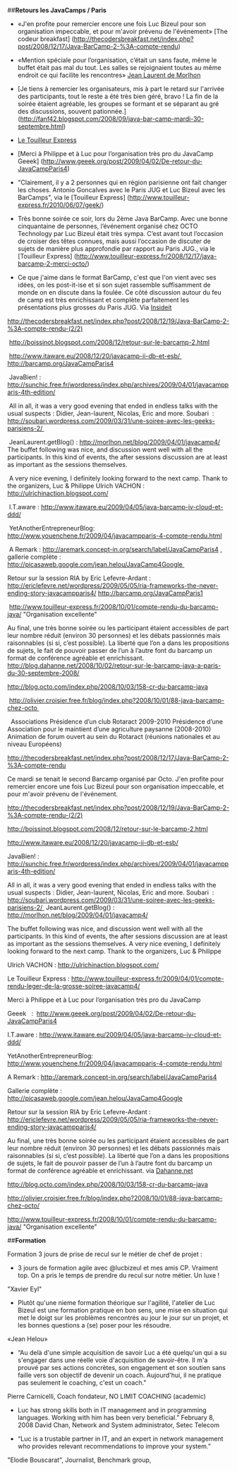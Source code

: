 
##**Retours les JavaCamps / Paris**

* «J'en profite pour remercier encore une fois Luc Bizeul pour son organisation impeccable, et pour m'avoir prévenu de l'événement» [The codeur breakfast] (http://thecodersbreakfast.net/index.php?post/2008/12/17/Java-BarCamp-2-%3A-compte-rendu)

* «Mention spéciale pour l’organisation, c’était un sans faute, même le buffet était pas mal du tout. Les salles se rejoignaient toutes au même endroit ce qui facilite les rencontres» [Jean Laurent de Morlhon](http://morlhon.net/blog/2008/10/02/javacampparis/)

* [Je tiens à remercier les organisateurs, mis à part le retard sur l'arrivée des participants, tout le reste a été très bien géré, bravo ! La fin de la soirée étaient agréable, les groupes se formant et se séparant au gré des discussions, souvent pationnée.] (http://fanf42.blogspot.com/2008/09/java-bar-camp-mardi-30-septembre.html)

* [Le Touilleur Express](http://www.touilleur-express.fr/2009/04/01/compte-rendu-leger-de-la-grosse-soiree-javacamp4/)

* [Merci à Philippe et à Luc pour l’organisation très pro du JavaCamp Geeek] (http://www.geeek.org/post/2009/04/02/De-retour-du-JavaCampParis4)

* "Clairement, il y a 2 personnes qui en région parisienne ont fait changer les choses. Antonio Goncalves avec le Paris JUG et Luc Bizeul avec les BarCamps", via le [Touilleur Express] (http://www.touilleur-express.fr/2010/06/07/geek/)

* Très bonne soirée ce soir, lors du 2ème Java BarCamp. Avec une bonne cinquantaine de personnes, l’événement organisé chez OCTO Technology par Luc Bizeul était très sympa. C’est avant tout l’occasion de croiser des têtes connues, mais aussi l’occasion de discuter de sujets de manière plus approfondie par rapport au Paris JUG., via le [Touilleur Express] (http://www.touilleur-express.fr/2008/12/17/java-barcamp-2-merci-octo/)
 
* Ce que j'aime dans le format BarCamp, c'est que l'on vient avec ses idées, on les post-it-ise et si son sujet rassemble suffisamment de monde on en discute dans la foulée. Ce côté discussion autour du feu de camp est très enrichissant et complète parfaitement les présentations plus grosses du Paris JUG.
Via [Insideit](http://www.insideit.fr/post/2008/12/17/JavaCamp-2-compte-rendu)


http://thecodersbreakfast.net/index.php?post/2008/12/19/Java-BarCamp-2-%3A-compte-rendu-(2/2)

 http://boissinot.blogspot.com/2008/12/retour-sur-le-barcamp-2.html

 http://www.itaware.eu/2008/12/20/javacamp-ii-db-et-esb/ 
http://barcamp.org/JavaCampParis4

 JavaBien! :  http://sunchic.free.fr/wordpress/index.php/archives/2009/04/01/javacampparis-4th-edition/


 All in all, it was a very good evening that ended in endless talks with the usual suspects : Didier, Jean-laurent, Nicolas, Eric and more. Soubari  :  http://soubari.wordpress.com/2009/03/31/une-soiree-avec-les-geeks-parisiens-2/ 


 JeanLaurent.getBlog() : http://morlhon.net/blog/2009/04/01/javacamp4/
The buffet following was nice, and discussion went well with all the participants. In this kind of events, the after sessions discussion are at least as important as the sessions themselves.


 A very nice evening, I definitely looking forward to the next camp. Thank to the organizers, Luc & Philippe
Ulrich VACHON : http://ulrichinaction.blogspot.com/


 I.T.aware : http://www.itaware.eu/2009/04/05/java-barcamp-iv-cloud-et-ddd/


 YetAnotherEntrepreneurBlog: http://www.youenchene.fr/2009/04/javacampparis-4-compte-rendu.html


 A Remark : http://aremark.concept-in.org/search/label/JavaCampParis4 , gallerie complète : http://picasaweb.google.com/jean.helou/JavaCamp4Google 

Retour sur la session RIA by Eric Lefevre-Ardant : http://ericlefevre.net/wordpress/2009/05/05/ria-frameworks-the-never-ending-story-javacampparis4/
http://barcamp.org/JavaCampParis1


 http://www.touilleur-express.fr/2008/10/01/compte-rendu-du-barcamp-java/ "Organisation excellente"


Au final, une très bonne soirée ou les participant étaient accessibles de part leur nombre réduit (environ 30 personnes) et les débats passionnés mais raisonnables (si si, c’est possible). La liberté que l’on a dans les propositions de sujets, le fait de pouvoir passer de l’un à l’autre font du barcamp un format de conférence agréable et enrichissant. http://blog.dahanne.net/2008/10/02/retour-sur-le-barcamp-java-a-paris-du-30-septembre-2008/


http://blog.octo.com/index.php/2008/10/03/158-cr-du-barcamp-java


 http://olivier.croisier.free.fr/blog/index.php?2008/10/01/88-java-barcamp-chez-octo 

 
Associations
Présidence d’un club Rotaract 2009-2010 Présidence d’une Association pour le maintient d’une agriculture paysanne (2008-2010) Animation de forum ouvert au sein du Rotaract (réunions nationales et au niveau Européens) 

http://thecodersbreakfast.net/index.php?post/2008/12/17/Java-BarCamp-2-%3A-compte-rendu

Ce mardi se tenait le second Barcamp organisé par Octo. J'en profite pour remercier encore une fois Luc Bizeul pour son organisation impeccable, et pour m'avoir prévenu de l'événement.

http://thecodersbreakfast.net/index.php?post/2008/12/19/Java-BarCamp-2-%3A-compte-rendu-(2/2)

http://boissinot.blogspot.com/2008/12/retour-sur-le-barcamp-2.html

http://www.itaware.eu/2008/12/20/javacamp-ii-db-et-esb/

JavaBien! :  http://sunchic.free.fr/wordpress/index.php/archives/2009/04/01/javacampparis-4th-edition/

All in all, it was a very good evening that ended in endless talks with the usual suspects : Didier, Jean-laurent, Nicolas, Eric and more.
Soubari  :  http://soubari.wordpress.com/2009/03/31/une-soiree-avec-les-geeks-parisiens-2/  
JeanLaurent.getBlog() : http://morlhon.net/blog/2009/04/01/javacamp4/

The buffet following was nice, and discussion went well with all the participants. In this kind of events, the after sessions discussion are at least as important as the sessions themselves. A very nice evening, I definitely looking forward to the next camp.
Thank to the organizers, Luc & Philippe

Ulrich VACHON : http://ulrichinaction.blogspot.com/

Le Touilleur Express : http://www.touilleur-express.fr/2009/04/01/compte-rendu-leger-de-la-grosse-soiree-javacamp4/

Merci à Philippe et à Luc pour l’organisation très pro du JavaCamp

Geeek   :  http://www.geeek.org/post/2009/04/02/De-retour-du-JavaCampParis4

I.T.aware : http://www.itaware.eu/2009/04/05/java-barcamp-iv-cloud-et-ddd/

YetAnotherEntrepreneurBlog: http://www.youenchene.fr/2009/04/javacampparis-4-compte-rendu.html

A Remark : http://aremark.concept-in.org/search/label/JavaCampParis4 

Gallerie complète : http://picasaweb.google.com/jean.helou/JavaCamp4Google

Retour sur la session RIA by Eric Lefevre-Ardant : http://ericlefevre.net/wordpress/2009/05/05/ria-frameworks-the-never-ending-story-javacampparis4/




Au final, une très bonne soirée ou les participant étaient accessibles de part leur nombre réduit (environ 30 personnes) et les débats passionnés mais raisonnables (si si, c’est possible). La liberté que l’on a dans les propositions de sujets, le fait de pouvoir passer de l’un à l’autre font du barcamp un format de conférence agréable et enrichissant.
via [Dahanne.net](http://blog.dahanne.net/2008/10/02/retour-sur-le-barcamp-java-a-paris-du-30-septembre-2008/)


http://blog.octo.com/index.php/2008/10/03/158-cr-du-barcamp-java

http://olivier.croisier.free.fr/blog/index.php?2008/10/01/88-java-barcamp-chez-octo/

http://www.touilleur-express.fr/2008/10/01/compte-rendu-du-barcamp-java/ "Organisation excellente"


##**Formation**

Formation 3 jours de prise de recul sur le métier de chef de projet  : 

* 3 jours de formation agile avec @lucbizeul et mes amis CP. Vraiment top. On a pris le temps de prendre du recul sur notre métier. Un luxe !

"Xavier Eyl"

* Plutôt qu'une nieme formation théorique sur l'agilité, l'atelier de Luc Bizeul est une formation pratique en bon sens, une mise en situation qui met le doigt sur les problèmes rencontrés au jour le jour sur un projet, et les bonnes questions a (se) poser pour les résoudre.

«Jean Helou»

* “Au delà d'une simple acquisition de savoir Luc a été quelqu'un qui a su s'engager dans une réelle voie d'acquisition de savoir-être. Il m'a prouvé par ses actions concrètes, son engagement et son soutien sans faille vers son objectif de devenir un coach. Aujourd'hui, il ne pratique pas seulement le coaching, c'est un coach."

Pierre Carnicelli, Coach fondateur, NO LIMIT COACHING (academic)

* Luc has strong skills both in IT management and in programming languages. Working with him has been very beneficial.” February 8, 2008 David Chan, Network and System administrator, Setec Telecom

* “Luc is a trustable partner in IT, and an expert in network management who provides relevant recommendations to improve your system.”

"Elodie Bouscarat", Journalist, Benchmark group,

